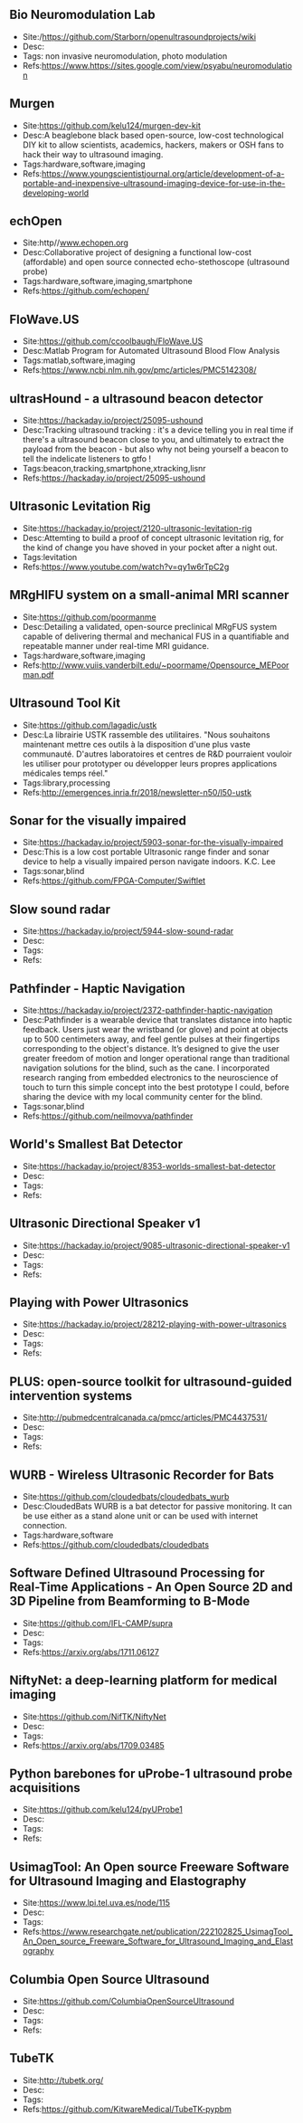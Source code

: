 

## Bio Neuromodulation Lab

* Site:/https://github.com/Starborn/openultrasoundprojects/wiki
* Desc:
* Tags: non invasive neuromodulation, photo modulation
* Refs:https://www.https://sites.google.com/view/psyabu/neuromodulation

## Murgen

* Site:https://github.com/kelu124/murgen-dev-kit
* Desc:A beaglebone black based open-source, low-cost technological DIY kit to allow scientists, academics, hackers, makers or OSH fans to hack their way to ultrasound imaging. 
* Tags:hardware,software,imaging
* Refs:https://www.youngscientistjournal.org/article/development-of-a-portable-and-inexpensive-ultrasound-imaging-device-for-use-in-the-developing-world

## echOpen

* Site:http//www.echopen.org
* Desc:Collaborative project of designing a functional low-cost (affordable) and open source connected echo-stethoscope (ultrasound probe)
* Tags:hardware,software,imaging,smartphone
* Refs:https://github.com/echopen/

## FloWave.US

* Site:https://github.com/ccoolbaugh/FloWave.US
* Desc:Matlab Program for Automated Ultrasound Blood Flow Analysis 
* Tags:matlab,software,imaging
* Refs:https://www.ncbi.nlm.nih.gov/pmc/articles/PMC5142308/


## ultrasHound - a ultrasound beacon detector

* Site:https://hackaday.io/project/25095-ushound
* Desc:Tracking ultrasound tracking : it's a device telling you in real time if there's a ultrasound beacon close to you, and ultimately to extract the payload from the beacon - but also why not being yourself a beacon to tell the indelicate listeners to gtfo ! 
* Tags:beacon,tracking,smartphone,xtracking,lisnr
* Refs:https://hackaday.io/project/25095-ushound

## Ultrasonic Levitation Rig

* Site:https://hackaday.io/project/2120-ultrasonic-levitation-rig
* Desc:Attemting to build a proof of concept ultrasonic levitation rig, for the kind of change you have shoved in your pocket after a night out.
* Tags:levitation
* Refs:https://www.youtube.com/watch?v=qy1w6rTpC2g

## MRgHIFU system on a small-animal MRI scanner 

* Site:https://github.com/poormanme
* Desc:Detailing a validated, open-source preclinical MRgFUS system capable of delivering thermal and mechanical FUS in a quantifiable and repeatable manner under real-time MRI guidance.
* Tags:hardware,software,imaging
* Refs:http://www.vuiis.vanderbilt.edu/~poormame/Opensource_MEPoorman.pdf

## Ultrasound Tool Kit 

* Site:https://github.com/lagadic/ustk
* Desc:La librairie USTK rassemble des utilitaires. "Nous souhaitons maintenant mettre ces outils à la disposition d'une plus vaste communauté. D'autres laboratoires et centres de R&D pourraient vouloir les utiliser pour prototyper ou développer leurs propres applications médicales temps réel."
* Tags:library,processing
* Refs:http://emergences.inria.fr/2018/newsletter-n50/l50-ustk

## Sonar for the visually impaired

* Site:https://hackaday.io/project/5903-sonar-for-the-visually-impaired
* Desc:This is a low cost portable Ultrasonic range finder and sonar device to help a visually impaired person navigate indoors.
K.C. Lee
* Tags:sonar,blind
* Refs:https://github.com/FPGA-Computer/Swiftlet

## Slow sound radar

* Site:https://hackaday.io/project/5944-slow-sound-radar
* Desc:
* Tags:
* Refs:

## Pathfinder - Haptic Navigation

* Site:https://hackaday.io/project/2372-pathfinder-haptic-navigation
* Desc:Pathfinder is a wearable device that translates distance into haptic feedback. Users just wear the wristband (or glove) and point at objects up to 500 centimeters away, and feel gentle pulses at their fingertips corresponding to the object's distance. It’s designed to give the user greater freedom of motion and longer operational range than traditional navigation solutions for the blind, such as the cane. I incorporated research ranging from embedded electronics to the neuroscience of touch to turn this simple concept into the best prototype I could, before sharing the device with my local community center for the blind. 
* Tags:sonar,blind
* Refs:https://github.com/neilmovva/pathfinder

## World's Smallest Bat Detector

* Site:https://hackaday.io/project/8353-worlds-smallest-bat-detector
* Desc:
* Tags:
* Refs:

## Ultrasonic Directional Speaker v1

* Site:https://hackaday.io/project/9085-ultrasonic-directional-speaker-v1
* Desc:
* Tags:
* Refs:

## Playing with Power Ultrasonics

* Site:https://hackaday.io/project/28212-playing-with-power-ultrasonics
* Desc:
* Tags:
* Refs:

## PLUS: open-source toolkit for ultrasound-guided intervention systems

* Site:http://pubmedcentralcanada.ca/pmcc/articles/PMC4437531/
* Desc:
* Tags:
* Refs:

## WURB - Wireless Ultrasonic Recorder for Bats

* Site:https://github.com/cloudedbats/cloudedbats_wurb
* Desc:CloudedBats WURB is a bat detector for passive monitoring. It can be use either as a stand alone unit or can be used with internet connection.
* Tags:hardware,software
* Refs:https://github.com/cloudedbats/cloudedbats

## Software Defined Ultrasound Processing for Real-Time Applications - An Open Source 2D and 3D Pipeline from Beamforming to B-Mode 

* Site:https://github.com/IFL-CAMP/supra
* Desc:
* Tags:
* Refs:https://arxiv.org/abs/1711.06127

## NiftyNet: a deep-learning platform for medical imaging

* Site:https://github.com/NifTK/NiftyNet
* Desc:
* Tags:
* Refs:https://arxiv.org/abs/1709.03485

## Python barebones for uProbe-1 ultrasound probe acquisitions 

* Site:https://github.com/kelu124/pyUProbe1
* Desc:
* Tags:
* Refs:



## UsimagTool: An Open source Freeware Software for Ultrasound Imaging and Elastography

* Site:https://www.lpi.tel.uva.es/node/115
* Desc:
* Tags:
* Refs:https://www.researchgate.net/publication/222102825_UsimagTool_An_Open_source_Freeware_Software_for_Ultrasound_Imaging_and_Elastography

## Columbia Open Source Ultrasound

* Site:https://github.com/ColumbiaOpenSourceUltrasound
* Desc:
* Tags:
* Refs: 



## TubeTK

* Site:http://tubetk.org/
* Desc:
* Tags:
* Refs:https://github.com/KitwareMedical/TubeTK-pypbm

